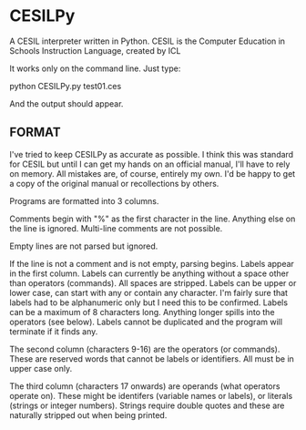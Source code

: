 # CESILPy
A CESIL interpreter written in Python. CESIL is the Computer Education in Schools Instruction Language, created by ICL

It works only on the command line. Just type:

python CESILPy.py test01.ces

And the output should appear.

## FORMAT ##

I've tried to keep CESILPy as accurate as possible. I think this was standard for CESIL but until I can get my hands on an official manual, I'll have to rely on memory. All mistakes are, of course, entirely my own. I'd be happy to get a copy of the original manual or recollections by others.

Programs are formatted into 3 columns.

Comments begin with "%" as the first character in the line. Anything else on the line is ignored. Multi-line comments are not possible.

Empty lines are not parsed but ignored.

If the line is not a comment and is not empty, parsing begins. Labels appear in the first column. Labels can currently be anything without a space other than operators (commands). All spaces are stripped. Labels can be upper or lower case, can start with any or contain any character. I'm fairly sure that labels had to be alphanumeric only but I need this to be confirmed. Labels can be a maximum of 8 characters long. Anything longer spills into the operators (see below). Labels cannot be duplicated and the program will terminate if it finds any.

The second column (characters 9-16) are the operators (or commands). These are reserved words that cannot be labels or identifiers. All must be in upper case only.

The third column (characters 17 onwards) are operands (what operators operate on). These might be identifers (variable names or labels), or literals (strings or integer numbers). Strings require double quotes and these are naturally stripped out when being printed.

